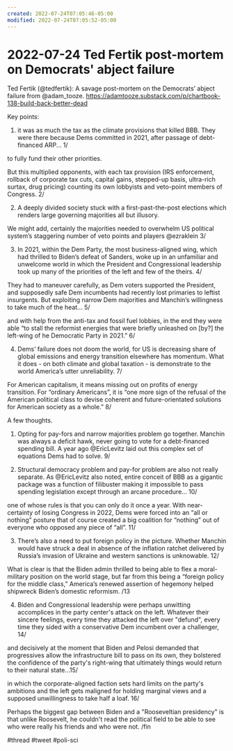 ```yaml
---
created: 2022-07-24T07:05:46-05:00
modified: 2022-07-24T07:05:52-05:00
---
```


# 2022-07-24 Ted Fertik post-mortem on Democrats' abject failure

Ted Fertik (@tedfertik): A savage post-mortem on the Democrats’ abject failure from @adam_tooze. https://adamtooze.substack.com/p/chartbook-138-build-back-better-dead

Key points: 

1. it was as much the tax as the climate provisions that killed BBB. They were there because Dems committed in 2021, after passage of debt-financed ARP... 1/

to fully fund their other priorities. 

But this multiplied opponents, with each tax provision (IRS enforcement, rollback of corporate tax cuts, capital gains, stepped-up basis, ultra-rich surtax, drug pricing) counting its own lobbyists and veto-point members of Congress. 2/

2. A deeply divided society stuck with a first-past-the-post elections which renders large governing majorities all but illusory. 

We might add, certainly the majorities needed to overwhelm US political system’s staggering number of veto points and players @ezraklein 3/

3. In 2021, within the Dem Party, the most business-aligned wing, which had thrilled to Biden’s defeat of Sanders, woke up in an unfamiliar and unwelcome world in which the President and Congressional leadership took up many of the priorities of the left and few of the theirs. 4/

They had to maneuver carefully, as Dem voters supported the President, and supposedly safe Dem incumbents had recently lost primaries to leftist insurgents. But exploiting narrow Dem majorities and Manchin’s willingness to take much of the heat... 5/

and with help from the anti-tax and fossil fuel lobbies, in the end they were able “to stall the reformist energies that were briefly unleashed on [by?] the left-wing of he Democratic Party in 2021.” 6/

4. Dems’ failure does not doom the world, for US is  decreasing share of global emissions and energy transition elsewhere has momentum. What it does - on both climate and global taxation - is demonstrate to the world America’s utter unreliability. 7/

For American capitalism, it means missing out on profits of energy transition. For “ordinary Americans”, it is “one more sign of the refusal of the American political class to devise coherent and future-orientated solutions for American society as a whole.” 8/

A few thoughts. 

1. Opting for pay-fors and narrow majorities problem go together. Manchin was always a deficit hawk, never going to vote for a debt-financed spending bill. A year ago @EricLevitz laid out this complex set of equations Dems had to solve. 9/

2. Structural democracy problem and pay-for problem are also not really separate. As @EricLevitz also noted,  entire conceit of BBB as a gigantic package was a function of filibuster making it impossible to pass spending legislation except through an arcane procedure... 10/

one of whose rules is that you can only do it once a year. With near-certainty of losing Congress in 2022, Dems were forced into an “all or nothing” posture that of course created a big coalition for “nothing” out of everyone who opposed any piece of “all”. 11/

3. There’s also a need to put foreign policy in the picture. Whether Manchin would have struck a deal in  absence of the inflation ratchet delivered by Russia’s invasion of Ukraine and western sanctions is unknowable. 12/

What is clear is that the Biden admin thrilled to being able to flex a moral-military position on the world stage, but far from this being a “foreign policy for the middle class,” America’s renewed assertion of hegemony helped shipwreck Biden’s domestic reformism. /13

4. Biden and Congressional leadership were perhaps unwitting accomplices in the party center's attack on the left. Whatever their sincere feelings, every time they attacked the left over "defund", every time they sided with a conservative Dem incumbent over a challenger, 14/

and decisively at the moment that Biden and Pelosi demanded that progressives allow the infrastructure bill to pass on its own, they bolstered the confidence of the party's right-wing that ultimately things would return to their natural state...15/

in which the corporate-aligned faction sets hard limits on the party's ambitions and the left gets maligned for holding marginal views and a supposed unwillingness to take half a loaf. 16/

Perhaps the biggest gap between Biden and a "Rooseveltian presidency" is that unlike Roosevelt, he couldn't read the political field to be able to see who were really his friends and who were not. /fin

#thread #tweet #poli-sci  
